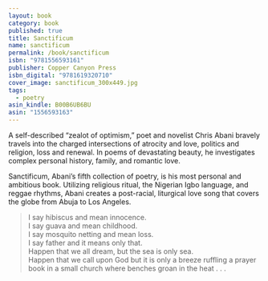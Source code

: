 ```yaml
---
layout: book
category: book
published: true
title: Sanctificum
name: sanctificum
permalink: /book/sanctificum
isbn: "9781556593161"
publisher: Copper Canyon Press
isbn_digital: "9781619320710"
cover_image: sanctificum_300x449.jpg
tags: 
  - poetry
asin_kindle: B00B6UB6BU
asin: "1556593163"
---
```


A self-described “zealot of optimism,” poet and novelist Chris Abani bravely travels into the charged intersections of atrocity and love, politics and religion, loss and renewal. In poems of devastating beauty, he investigates complex personal history, family, and romantic love.

Sanctificum, Abani’s fifth collection of poetry, is his most personal and ambitious book. Utilizing religious ritual, the Nigerian Igbo language, and reggae rhythms, Abani creates a post-racial, liturgical love song that covers the globe from Abuja to Los Angeles.

> I say hibiscus and mean innocence.  
I say guava and mean childhood.  
I say mosquito netting and mean loss.  
I say father and it means only that.  
Happen that we all dream, but the sea is only sea.  
Happen that we call upon God but it is only a breeze ruffling a prayer book in a small church where benches groan in the heat . . .